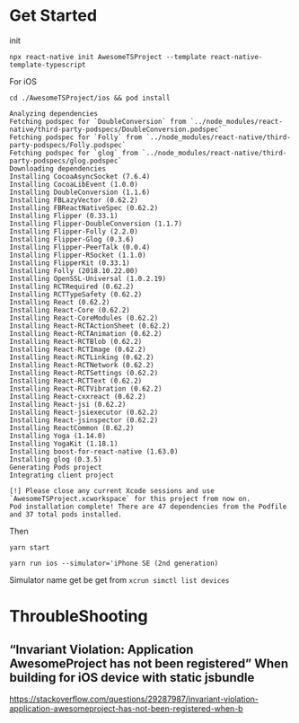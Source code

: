 # Get Started

init

```
npx react-native init AwesomeTSProject --template react-native-template-typescript
```

For iOS
```
cd ./AwesomeTSProject/ios && pod install

Analyzing dependencies
Fetching podspec for `DoubleConversion` from `../node_modules/react-native/third-party-podspecs/DoubleConversion.podspec`
Fetching podspec for `Folly` from `../node_modules/react-native/third-party-podspecs/Folly.podspec`
Fetching podspec for `glog` from `../node_modules/react-native/third-party-podspecs/glog.podspec`
Downloading dependencies
Installing CocoaAsyncSocket (7.6.4)
Installing CocoaLibEvent (1.0.0)
Installing DoubleConversion (1.1.6)
Installing FBLazyVector (0.62.2)
Installing FBReactNativeSpec (0.62.2)
Installing Flipper (0.33.1)
Installing Flipper-DoubleConversion (1.1.7)
Installing Flipper-Folly (2.2.0)
Installing Flipper-Glog (0.3.6)
Installing Flipper-PeerTalk (0.0.4)
Installing Flipper-RSocket (1.1.0)
Installing FlipperKit (0.33.1)
Installing Folly (2018.10.22.00)
Installing OpenSSL-Universal (1.0.2.19)
Installing RCTRequired (0.62.2)
Installing RCTTypeSafety (0.62.2)
Installing React (0.62.2)
Installing React-Core (0.62.2)
Installing React-CoreModules (0.62.2)
Installing React-RCTActionSheet (0.62.2)
Installing React-RCTAnimation (0.62.2)
Installing React-RCTBlob (0.62.2)
Installing React-RCTImage (0.62.2)
Installing React-RCTLinking (0.62.2)
Installing React-RCTNetwork (0.62.2)
Installing React-RCTSettings (0.62.2)
Installing React-RCTText (0.62.2)
Installing React-RCTVibration (0.62.2)
Installing React-cxxreact (0.62.2)
Installing React-jsi (0.62.2)
Installing React-jsiexecutor (0.62.2)
Installing React-jsinspector (0.62.2)
Installing ReactCommon (0.62.2)
Installing Yoga (1.14.0)
Installing YogaKit (1.18.1)
Installing boost-for-react-native (1.63.0)
Installing glog (0.3.5)
Generating Pods project
Integrating client project

[!] Please close any current Xcode sessions and use `AwesomeTSProject.xcworkspace` for this project from now on.
Pod installation complete! There are 47 dependencies from the Podfile and 37 total pods installed.
```

Then

```
yarn start

yarn run ios --simulator='iPhone SE (2nd generation)

```

Simulator name get be get from `xcrun simctl list devices`



# ThroubleShooting

## “Invariant Violation: Application AwesomeProject has not been registered” When building for iOS device with static jsbundle

https://stackoverflow.com/questions/29287987/invariant-violation-application-awesomeproject-has-not-been-registered-when-b